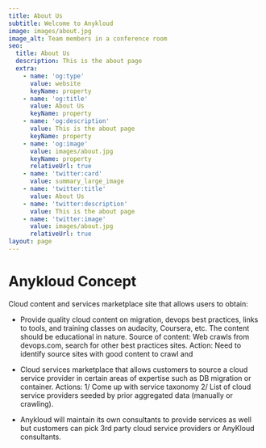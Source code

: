 ```yaml
---
title: About Us
subtitle: Welcome to Anykloud
image: images/about.jpg
image_alt: Team members in a conference room
seo:
  title: About Us
  description: This is the about page
  extra:
    - name: 'og:type'
      value: website
      keyName: property
    - name: 'og:title'
      value: About Us
      keyName: property
    - name: 'og:description'
      value: This is the about page
      keyName: property
    - name: 'og:image'
      value: images/about.jpg
      keyName: property
      relativeUrl: true
    - name: 'twitter:card'
      value: summary_large_image
    - name: 'twitter:title'
      value: About Us
    - name: 'twitter:description'
      value: This is the about page
    - name: 'twitter:image'
      value: images/about.jpg
      relativeUrl: true
layout: page
---
```

# **Anykloud&#xD; Concept**

 Cloud content and services marketplace site that allows users to obtain:

*     Provide quality cloud content on migration, devops best practices, links to tools, and training classes on audacity, Coursera, etc. The content should be educational in nature. Source of content:
    Web crawls from devops.com, search for other best practices sites. Action: Need to identify source sites with good content to crawl and


*   Cloud services marketplace that allows customers to source a cloud service provider in certain areas of expertise such as DB migration or container. Actions: 1/ Come up with service taxonomy 2/ List of cloud service providers seeded by prior aggregated data (manually or crawling).


*    Anykloud will maintain its own consultants to provide services as well but customers can pick 3rd party cloud service providers or AnyKloud consultants.
